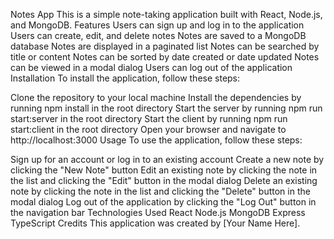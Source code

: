 Notes App
This is a simple note-taking application built with React, Node.js, and MongoDB.
Features
Users can sign up and log in to the application
Users can create, edit, and delete notes
Notes are saved to a MongoDB database
Notes are displayed in a paginated list
Notes can be searched by title or content
Notes can be sorted by date created or date updated
Notes can be viewed in a modal dialog
Users can log out of the application
Installation
To install the application, follow these steps:

Clone the repository to your local machine
Install the dependencies by running 
npm install
 in the root directory
Start the server by running 
npm run start:server
 in the root directory
Start the client by running 
npm run start:client
 in the root directory
Open your browser and navigate to 
http://localhost:3000
Usage
To use the application, follow these steps:

Sign up for an account or log in to an existing account
Create a new note by clicking the "New Note" button
Edit an existing note by clicking the note in the list and clicking the "Edit" button in the modal dialog
Delete an existing note by clicking the note in the list and clicking the "Delete" button in the modal dialog
Log out of the application by clicking the "Log Out" button in the navigation bar
Technologies Used
React
Node.js
MongoDB
Express
TypeScript
Credits
This application was created by [Your Name Here].
